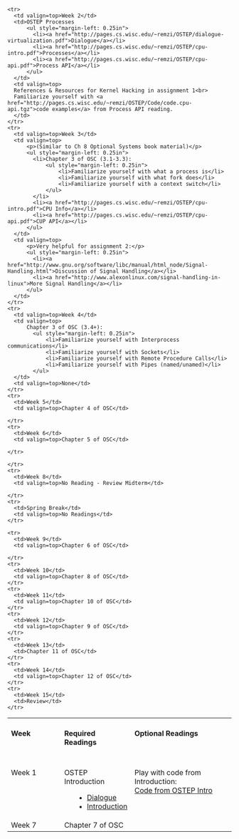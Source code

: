 <table border="0">
  <tbody>
    <tr>
      <td style="vertical-align: top; font-weight: bold;" width="150">
		<strong><h4>Week</h4></strong><br>
      </td>
      <td style="vertical-align: top; font-weight: bold;" >
        <strong><h4>Required Readings</h4></strong><br>
      </td>
      <td style="vertical-align: top; font-weight: bold;" width="300">
        <strong><h4>Optional Readings</h4></strong><br>
      </td>
    </tr>
    <tr>
      <td valign=top>Week 1</td>
      <td>OSTEP Introduction
          <ul style="margin-left: 0.25in">
            <li><a href="http://pages.cs.wisc.edu/~remzi/OSTEP/dialogue-threeeasy.pdf">Dialogue</a></li>
            <li><a href="http://pages.cs.wisc.edu/~remzi/OSTEP/intro.pdf">Introduction</a></li>
          </ul>
      </td>
      <td valign=top>Play with code from Introduction:
      <br>
      <a href="http://pages.cs.wisc.edu/~remzi/OSTEP/Code/code.intro.tgz">Code from OSTEP Intro</a>
      </td>
    </tr>

    <tr>
      <td valign=top>Week 2</td>
      <td>OSTEP Processes
          <ul style="margin-left: 0.25in">
            <li><a href="http://pages.cs.wisc.edu/~remzi/OSTEP/dialogue-virtualization.pdf">Dialogue</a></li>
            <li><a href="http://pages.cs.wisc.edu/~remzi/OSTEP/cpu-intro.pdf">Processes</a></li>
            <li><a href="http://pages.cs.wisc.edu/~remzi/OSTEP/cpu-api.pdf">Process API</a></li>
          </ul>
      </td>
      <td valign=top>
      References & Resources for Kernel Hacking in assignment 1<br>
      Familiarize yourself with <a href="http://pages.cs.wisc.edu/~remzi/OSTEP/Code/code.cpu-api.tgz">code examples</a> from Process API reading.
      </td>
    </tr>
    <tr>
      <td valign=top>Week 3</td>
      <td valign=top>
          <p>(Similar to Ch 8 Optional Systems book material)</p>
          <ul style="margin-left: 0.25in">
            <li>Chapter 3 of OSC (3.1-3.3):
                <ul style="margin-left: 0.25in">
                    <li>Familiarize yourself with what a process is</li>
                    <li>Familiarize yourself with what fork does</li>
                    <li>Familiarize yourself with a context switch</li>
                </ul>
            </li>
            <li><a href="http://pages.cs.wisc.edu/~remzi/OSTEP/cpu-intro.pdf">CPU Info</a></li>
            <li><a href="http://pages.cs.wisc.edu/~remzi/OSTEP/cpu-api.pdf">CUP API</a></li>
          </ul>
      </td>
      <td valign=top>
          <p>Very helpful for assignment 2:</p>
          <ul style="margin-left: 0.25in">
            <li><a href="http://www.gnu.org/software/libc/manual/html_node/Signal-Handling.html">Discussion of Signal Handling</a></li>
            <li><a href="http://www.alexonlinux.com/signal-handling-in-linux">More Signal Handling</a></li>
          </ul>
      </td>
    </tr>
    <tr>
      <td valign=top>Week 4</td>
      <td valign=top>
          Chapter 3 of OSC (3.4+):
            <ul style="margin-left: 0.25in">
                <li>Familiarize yourself with Interprocess communications</li>
                <li>Familiarize yourself with Sockets</li>
                <li>Familiarize yourself with Remote Procedure Calls</li>
                <li>Familiarize yourself with Pipes (named/unamed)</li>
            </ul>
      </td>
      <td valign=top>None</td>
    </tr>
    <tr>
      <td>Week 5</td>
      <td valign=top>Chapter 4 of OSC</td>

    </tr>
    <tr>
      <td>Week 6</td>
      <td valign=top>Chapter 5 of OSC</td>

    </tr>
   <tr>
      <td>Week 7</td>
      <td valign=top>Chapter 7 of OSC</td>

    </tr>
    <tr>
      <td>Week 8</td>
      <td valign=top>No Reading - Review Midterm</td>

    </tr>
    <tr>
      <td>Spring Break</td>
      <td valign=top>No Readings</td>
    </tr>

    <tr>
      <td>Week 9</td>
      <td valign=top>Chapter 6 of OSC</td>

    </tr>
    <tr>
      <td>Week 10</td>
      <td valign=top>Chapter 8 of OSC</td>
    </tr>
    <tr>
      <td>Week 11</td>
      <td valign=top>Chapter 10 of OSC</td>
    </tr>
    <tr>
      <td>Week 12</td>
      <td valign=top>Chapter 9 of OSC</td>
    </tr>
    <tr>
      <td>Week 13</td>
      <td>Chapter 11 of OSC</td>
    </tr>
    <tr>
      <td>Week 14</td>
      <td valign=top>Chapter 12 of OSC</td>
    </tr>
    <tr>
      <td>Week 15</td>
      <td>Review</td>
    </tr>
  </tbody>
</table>
